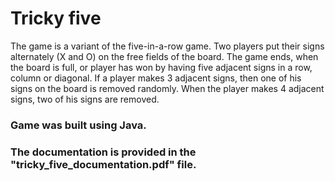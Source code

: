 # Tricky five
The game is a variant of the five-in-a-row game. Two players put their signs alternately (X and O) on the free fields of the board. The game ends, when the board is full, or player has won by having five adjacent signs in a row, column or diagonal.
If a player makes 3 adjacent signs, then one of his signs on the board is removed randomly. When the player makes 4 adjacent signs, two of his signs are removed.
### Game was built using Java.
### The documentation is provided in the "tricky_five_documentation.pdf" file.